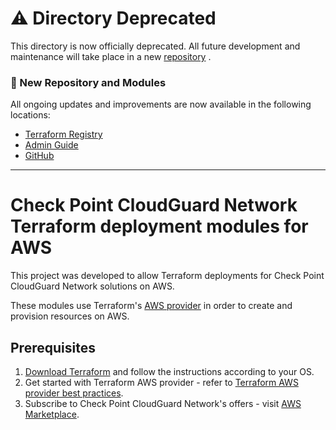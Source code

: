 # ⚠️ Directory Deprecated  
This directory is now officially deprecated. All future development and maintenance will take place in a new [repository](https://registry.terraform.io/modules/CheckPointSW/cloudguard-network-security/aws/latest) 
.  

### 📌 New Repository and Modules  
All ongoing updates and improvements are now available in the following locations:  

- [Terraform Registry](https://registry.terraform.io/modules/CheckPointSW/cloudguard-network-security/aws/latest) 
- [Admin Guide](https://support.checkpoint.com/results/sk/sk183294)
- [GitHub](https://github.com/CheckPointSW/terraform-aws-cloudguard-network-security)

___

# Check Point CloudGuard Network Terraform deployment modules for AWS

This project was developed to allow Terraform deployments for Check Point CloudGuard Network solutions on AWS.


These modules use Terraform's [AWS provider](https://www.terraform.io/docs/providers/aws/index.html) in order to create and provision resources on AWS.


 ## Prerequisites

1. [Download Terraform](https://www.terraform.io/downloads.html) and follow the instructions according to your OS.
2. Get started with Terraform AWS provider - refer to [Terraform AWS provider best practices](https://www.terraform.io/docs/providers/aws/index.html).
3. Subscribe to Check Point CloudGuard Network's offers - visit [AWS Marketplace](https://aws.amazon.com/marketplace/seller-profile?id=a979fc8a-dd48-42c8-84cc-63d5d50e3a2f).
